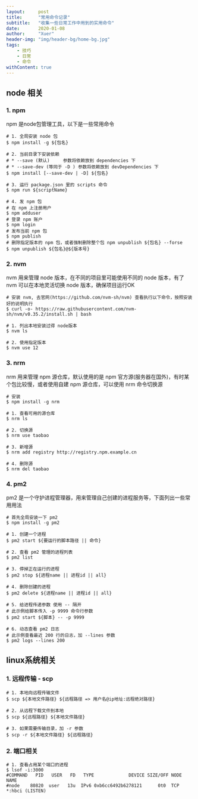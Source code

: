 ```yaml
---
layout:     post
title:      "常用命令记录"
subtitle:   "收集一些日常工作中用到的实用命令"
date:       2020-01-08
author:     "Xuer"
header-img: "img/header-bg/home-bg.jpg"
tags:
    - 技巧
    - 日常
    - 命令
withContent: true
---
```


## node 相关

### 1. npm 

npm 是node包管理工具，以下是一些常用命令

```shell
# 1. 全局安装 node 包
$ npm install -g ${包名}

# 2. 当前目录下安装依赖
# * --save (默认)     参数将依赖放到 dependencies 下
# * --save-dev (等同于 -D ) 参数将依赖放到 devDependencies 下
$ npm install [--save-dev | -D] ${包名}

# 3. 运行 package.json 里的 scripts 命令
$ npm run ${scriptName}

# 4. 发 npm 包
# 在 npm 上注册用户
$ npm adduser
# 登录 npm 账户
$ npm login
# 发布当前 npm 包
$ npm publish
# 删除指定版本的 npm 包，或者强制删除整个包 npm unpublish ${包名} --forse
$ npm unpublish ${包名}@${版本号}
```

### 2. nvm

nvm 用来管理 node 版本，在不同的项目里可能使用不同的 node 版本，有了 nvm 可以在本地灵活切换 node 版本，确保项目运行OK

```shell
# 安装 nvm, 去官网(https://github.com/nvm-sh/nvm) 查看执行以下命令，按照安装好的说明执行
$ curl -o- https://raw.githubusercontent.com/nvm-sh/nvm/v0.35.2/install.sh | bash

# 1. 列出本地安装过得 node版本
$ nvm ls

# 2. 使用指定版本
$ nvm use 12
```

### 3. nrm 

nrm 用来管理 npm 源仓库，默认使用的是 npm 官方源(服务器在国外)，有时某个包比较慢，或者使用自建 npm 源仓库，可以使用 nrm 命令切换源

```shell
# 安装
$ npm install -g nrm

# 1. 查看可用的源仓库
$ nrm ls

# 2. 切换源
$ nrm use taobao

# 3. 新增源
$ nrm add registry http://registry.npm.example.cn

# 4. 删除源
$ nrm del taobao
```

### 4. pm2

pm2 是一个守护进程管理器，用来管理自己创建的进程服务等，下面列出一些常用用法

```shell
# 首先全局安装一下 pm2
$ npm install -g pm2

# 1. 创建一个进程
$ pm2 start ${要运行的脚本路径 || 命令}

# 2. 查看 pm2 管理的进程列表
$ pm2 list

# 3. 停掉正在运行的进程
$ pm2 stop ${进程name || 进程id || all}

# 4. 删除创建的进程
$ pm2 delete ${进程name || 进程id || all}

# 5. 给进程传递参数 使用 -- 隔开
# 此示例给脚本传入 -p 9999 命令行参数
$ pm2 start ${脚本} -- -p 9999

# 6. 动态查看 pm2 日志
# 此示例查看最近 200 行的日志，加 --lines 参数
$ pm2 logs --lines 200
```

## linux系统相关

### 1. 远程传输 - scp

```shell
# 1. 本地向远程传输文件
$ scp ${本地文件路径} ${远程路径 => 用户名@ip地址:远程绝对路径}

# 2. 从远程下载文件到本地
$ scp ${远程路径} ${本地文件路径}

# 3. 如果需要传输目录，加 -r 参数
$ scp -r ${本地文件路径} ${远程路径}
```

### 2. 端口相关

```shell
# 1. 查看占用某个端口的进程
$ lsof -i:3000
#COMMAND   PID   USER   FD   TYPE             DEVICE SIZE/OFF NODE NAME
#node    80820  user   13u  IPv6 0xb6cc6492b6278121      0t0  TCP *:hbci (LISTEN)
```


